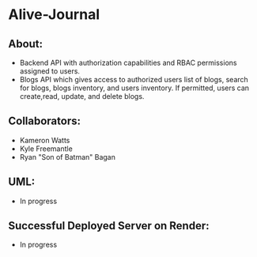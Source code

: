 # Alive-Journal

## About:

- Backend API with authorization capabilities and RBAC permissions assigned to users. 
- Blogs API which gives access to authorized users list of blogs, search for blogs, blogs inventory, and users inventory. If permitted, users can create,read, update, and delete blogs.

## Collaborators:

- Kameron Watts
- Kyle Freemantle
- Ryan "Son of Batman" Bagan

## UML:

- In progress

## Successful Deployed Server on Render:

- In progress
